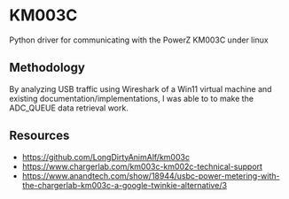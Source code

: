 # KM003C

Python driver for communicating with the PowerZ KM003C under linux

## Methodology

By analyzing USB traffic using Wireshark of a Win11 virtual machine and existing documentation/implementations, I was able to to make the ADC_QUEUE data retrieval work.

## Resources

- <https://github.com/LongDirtyAnimAlf/km003c>
- <https://www.chargerlab.com/km003c-km002c-technical-support>
- <https://www.anandtech.com/show/18944/usbc-power-metering-with-the-chargerlab-km003c-a-google-twinkie-alternative/3>

